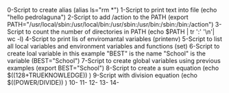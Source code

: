 0-Script to create alias (alias ls="rm *")
1-Script to print text into file (echo "hello pedrolaguna")
2-Script to add /action to the PATH (export PATH="/usr/local/sbin:/usr/local/bin:/usr/sbin:/usr/bin:/sbin:/bin:/action")
3-Script to count the number of directories in PATH (echo $PATH | tr ':' '\n'| wc -l)
4-Script to print lis of enviromantal variables (printenv)
5-Script to list all local variables and environment variables and functions (set)
6-Script to create loal variable in this example "BEST" is the name "School" is the variable (BEST="School")
7-Script to create global variables using previous examples (export BEST="School")
8-Script to create a sum equation (echo $((128+TRUEKNOWLEDGE)) )
9-Script with division equation (echo $((POWER/DIVIDE)) )
10-
11-
12-
13-
14-
